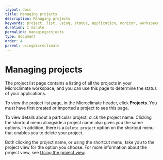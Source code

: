 ```yaml
---
layout: docs
title: Managing projects
description: Managing projects
keywords: project, list, using, status, application, monitor, workspace, application status, view project list page, view project, delete project, project view
duration: 1 minute
permalink: managingprojects
type: document
order: 4
parent: usingmicroclimate
---
```


# Managing projects

The project list page contains a listing of all the projects in your Microclimate workspace, and you can use this page to determine the status of your applications.

To view the project list page, in the Microclimate header, click **Projects**. You must have first created or imported a project to see this page.

To view details about a particular project, click the project name. Clicking the shortcut menu alongside a project name also gives you the same options. In addition, there is a `Delete project` option on the shortcut menu that enables you to delete your project.

Both clicking the project name, or using the shortcut menu, take you to the project view for the option you choose. For more information about the project view, see [Using the project view](projectview).
